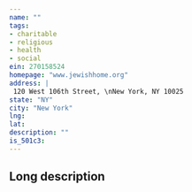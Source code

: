 ```yaml
---
name: ""
tags:
- charitable
- religious
- health
- social
ein: 270158524
homepage: "www.jewishhome.org"
address: |
 120 West 106th Street, \nNew York, NY 10025
state: "NY"
city: "New York"
lng: 
lat: 
description: ""
is_501c3: 
---
```


## Long description


